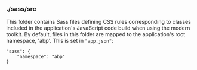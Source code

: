 ### ./sass/src

This folder contains Sass files defining CSS rules corresponding to classes
included in the application's JavaScript code build when using the modern toolkit.
By default, files in this folder are mapped to the application's root namespace, 'abp'.
This is set in `"app.json"`:

    "sass": {
        "namespace": "abp"
    }